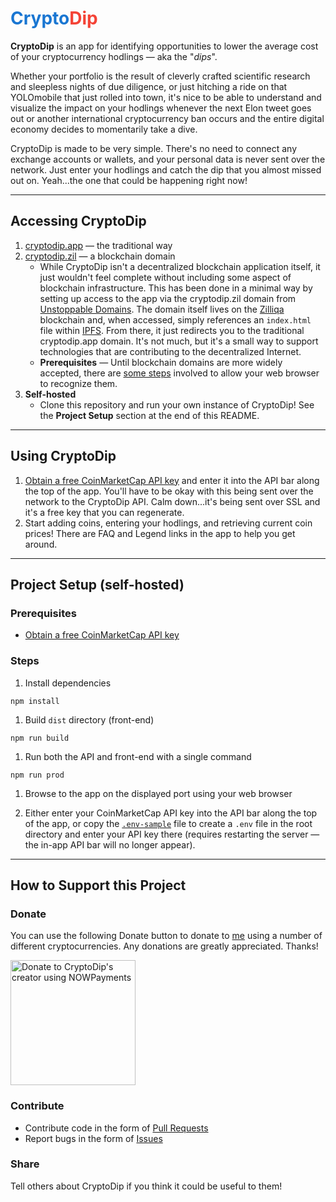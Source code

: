 # <span style="color: #1976d2">Crypto</span><span style="color: #f44336">Dip</span>
**CryptoDip** is an app for identifying opportunities to lower the average cost of your cryptocurrency hodlings &mdash; aka the "*dips*".

Whether your portfolio is the result of cleverly crafted scientific research and sleepless nights of due diligence, or just hitching a ride on that YOLOmobile that just rolled into town, it's nice to be able to understand and visualize the impact on your hodlings whenever the next Elon tweet goes out or another international cryptocurrency ban occurs and the entire digital economy decides to momentarily take a dive.

CryptoDip is made to be very simple. There's no need to connect any exchange accounts or wallets, and your personal data is never sent over the network. Just enter your hodlings and catch the dip that you almost missed out on. Yeah...the one that could be happening right now!

---

## Accessing CryptoDip
1. [cryptodip.app](https://cryptodip.app) &mdash; the traditional way
1. [cryptodip.zil](https://cryptodip.zil) &mdash; a blockchain domain
    - While CryptoDip isn't a decentralized blockchain application itself, it just wouldn't feel complete without including some aspect of blockchain infrastructure. This has been done in a minimal way by setting up access to the app via the cryptodip.zil domain from [Unstoppable Domains](https://unstoppabledomains.com/). The domain itself lives on the [Zilliqa](https://www.zilliqa.com/) blockchain and, when accessed, simply references an `index.html` file within [IPFS](https://ipfs.io/). From there, it just redirects you to the traditional cryptodip.app domain. It's not much, but it's a small way to support technologies that are contributing to the decentralized Internet.
    - **Prerequisites** &mdash; Until blockchain domains are more widely accepted, there are [some steps](https://unstoppabledomains.com/blog/unstoppable-extension) involved to allow your web browser to recognize them.
1. **Self-hosted**
    - Clone this repository and run your own instance of CryptoDip! See the **Project Setup** section at the end of this README.

---

## Using CryptoDip
1. [Obtain a free CoinMarketCap API key](https://coinmarketcap.com/api/) and enter it into the API bar along the top of the app. You'll have to be okay with this being sent over the network to the CryptoDip API. Calm down...it's being sent over SSL and it's a free key that you can regenerate.
1. Start adding coins, entering your hodlings, and retrieving current coin prices! There are FAQ and Legend links in the app to help you get around.

---

## Project Setup (self-hosted)

### Prerequisites
- [Obtain a free CoinMarketCap API key](https://coinmarketcap.com/api/)

### Steps
1. Install dependencies

```
npm install
```

1. Build `dist` directory (front-end)

```
npm run build
```

1. Run both the API and front-end with a single command

```
npm run prod
```

1. Browse to the app on the displayed port using your web browser

1. Either enter your CoinMarketCap API key into the API bar along the top of the app, or copy the [`.env-sample`](.env-sample) file to create a `.env` file in the root directory and enter your API key there (requires restarting the server &mdash; the in-app API bar will no longer appear).

---

## How to Support this Project

### Donate
You can use the following Donate button to donate to [me](https://github.com/dlom123) using a number of different cryptocurrencies. Any donations are greatly appreciated. Thanks!

<a href="https://nowpayments.io/donation?api_key=9681YQY-VD646T7-J41YYN4-EN5YV3F" target="_blank"><img src="https://nowpayments.io/images/embeds/donation-button-white.svg" alt="Donate to CryptoDip's creator using NOWPayments" width="200"></a>

### Contribute
- Contribute code in the form of [Pull Requests](https://github.com/dlom123/cryptodip/pulls)
- Report bugs in the form of [Issues](https://github.com/dlom123/cryptodip/issues)

### Share
Tell others about CryptoDip if you think it could be useful to them!
